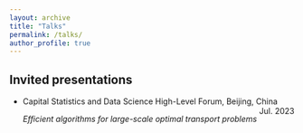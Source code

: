 ```yaml
---
layout: archive
title: "Talks"
permalink: /talks/
author_profile: true
---
```


Invited presentations
------

* Capital Statistics and Data Science High-Level Forum, Beijing, China <span style="float:right">Jul. 2023</span>

    *Efficient algorithms for large-scale optimal transport problems*